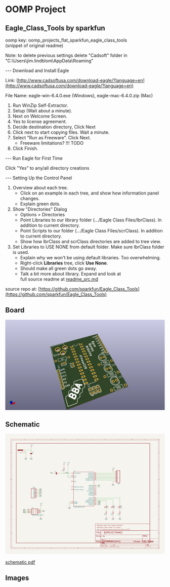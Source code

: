# OOMP Project  
## Eagle_Class_Tools  by sparkfun  
  
oomp key: oomp_projects_flat_sparkfun_eagle_class_tools  
(snippet of original readme)  
  
Note: to delete previous settings delete "Cadsoft" folder in "C:\Users\jim.lindblom\AppData\Roaming"  
  
--- Download and Install Eagle  
  
Link: [http://www.cadsoftusa.com/download-eagle/?language=en](http://www.cadsoftusa.com/download-eagle/?language=en)  
  
File Name: eagle-win-6.4.0.exe (Windows), eagle-mac-6.4.0.zip (Mac)  
  
1. Run WinZip Self-Extractor.  
2. Setup (Wait about a minute).  
3. Next on Welcome Screen.  
4. Yes to license agreement.  
5. Decide destination directory, Click Next  
6. Click next to start copying files. Wait a minute.  
7. Select "Run as Freeware". Click Next.  
	* Freeware limitations? !!! TODO  
8. Click Finish.  
  
--- Run Eagle for First Time  
  
Click "Yes" to any/all directory creations  
  
--- Setting Up the Control Panel  
  
1. Overview about each tree.  
	* Click on an example in each tree, and show how information panel changes.  
	* Explain green dots.  
2. Show "Directories" Dialog  
	* Options > Directories  
	* Point Libraries to our library folder (.../Eagle Class Files/lbrClass). In addition to current directory.  
	* Point Scripts to our folder (.../Eagle Class Files/scrClass). In addition to current directory.  
	* Show how lbrClass and scrClass directories are added to tree view.  
3. Set Libraries to USE NONE from default folder. Make sure lbrClass folder is used.  
	* Explain why we won't be using default libraries. Too overwhelming.  
	* Right-click **Libraries** tree, click **Use None**.  
	* Should make all green dots go away.  
	* Talk a bit more about library. Expand and look at   
  full source readme at [readme_src.md](readme_src.md)  
  
source repo at: [https://github.com/sparkfun/Eagle_Class_Tools](https://github.com/sparkfun/Eagle_Class_Tools)  
## Board  
  
[![working_3d.png](working_3d_600.png)](working_3d.png)  
## Schematic  
  
[![working_schematic.png](working_schematic_600.png)](working_schematic.png)  
  
[schematic pdf](working_schematic.pdf)  
## Images  
